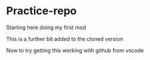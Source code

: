 # Practice-repo
Starting here
doing my first mod

This is a further bit added to the cloned version

Now to try getting this working with github from vscode
